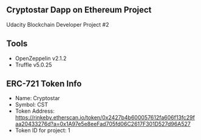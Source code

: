 ## Cryptostar Dapp on Ethereum Project

Udacity Blockchain Developer Project #2

## Tools

- OpenZeppelin v2.1.2
- Truffle v5.0.25

## ERC-721 Token Info

- Name: Cryptostar
- Symbol: CST
- Token Address: https://rinkeby.etherscan.io/token/0x2427b4b600057612fa606f13fc29faa20433276d?a=0x1A97e5e8eeFad705fd06C2617F301D527d96A527
- Token ID for project: 1
